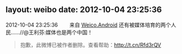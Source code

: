 layout: weibo
date: 2012-10-04 23:25:36
---
2012-10-04 23:25:36  &nbsp;&nbsp;&nbsp;&nbsp;&nbsp;&nbsp; 来自 <a href="http://app.weibo.com/t/feed/l4RWD" rel="nofollow">Weico.Android</a>
还有被媒体培育的两个人民……//@王利芬:媒体也是两个中国！
>  抱歉，此微博已被作者删除。查看帮助：http://t.cn/Rfd3rQV
